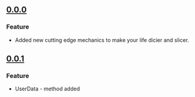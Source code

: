 ## [0.0.0](2023-12-08)
### Feature

* Added new cutting edge mechanics to make your life dicier and slicer.

## [0.0.1](2023-12-08)
### Feature

* UserData - method added 

